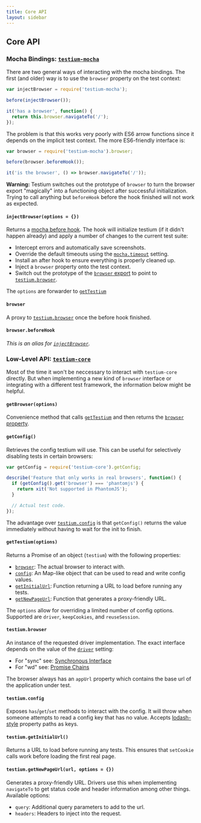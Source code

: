 ```yaml
---
title: Core API
layout: sidebar
---
```


## Core API

### Mocha Bindings: [`testium-mocha`](https://www.npmjs.com/package/testium-mocha)

There are two general ways of interacting with the mocha bindings.
The first (and older) way is to use the `browser` property on the test context:

```js
var injectBrowser = require('testium-mocha');

before(injectBrowser());

it('has a browser', function() {
  return this.browser.navigateTo('/');
});
```

The problem is that this works very poorly with ES6 arrow functions since it depends on the implicit test context.
The more ES6-friendly interface is:

```js
var browser = require('testium-mocha').browser;

before(browser.beforeHook());

it('is the browser', () => browser.navigateTo('/'));
```

**Warning:** Testium switches out the prototype of `browser` to turn the browser export "magically" into a functioning object after successful initialization.
Trying to call anything but `beforeHook` before the hook finished will not work as expected.

#### `injectBrowser(options = {})`

Returns a [mocha before hook](http://mochajs.org/#hooks).
The hook will initialize testium (if it didn't happen already)
and apply a number of changes to the current test suite:

* Intercept errors and automatically save screenshots.
* Override the default timeouts using the [`mocha.timeout`](/config.html#mocha-timeout) setting.
* Install an after hook to ensure everything is properly cleaned up.
* Inject a `browser` property onto the test context.
* Switch out the prototype of the [`browser` export](/api/#browser) to point to [`testium.browser`](/api/#testium-browser).

The `options` are forwarder to [`getTestium`](/api/#gettestium-options)

#### `browser`

A proxy to [`testium.browser`](/api/#testium-browser) once the before hook finished.

#### `browser.beforeHook`

*This is an alias for [`injectBrowser`](/api/#injectbrowser-options).*

### Low-Level API: [`testium-core`](https://www.npmjs.com/package/testium-core)

Most of the time it won't be neccessary to interact with `testium-core` directly.
But when implementing a new kind of `browser` interface or integrating with a different test framework,
the information below might be helpful.

#### `getBrowser(options)`

Convenience method that calls [`getTestium`](/api/#gettestium-options) and then returns the [`browser` property](/api/#testium-browser).

#### `getConfig()`

Retrieves the config testium will use.
This can be useful for selectively disabling tests in certain browsers:

```js
var getConfig = require('testium-core').getConfig;

describe('Feature that only works in real browsers', function() {
  if (getConfig().get('browser') === 'phantomjs') {
    return xit('Not supported in PhantomJS');
  }

  // Actual test code.
});
```

The advantage over [`testium.config`](/api/#testium-config) is that `getConfig()` returns the value immediately without having to wait for the init to finish.

#### `getTestium(options)`

Returns a Promise of an object (`testium`) with the following properties:

* [`browser`](/api/#testium-browser): The actual browser to interact with.
* [`config`](/api/#testium-config): An Map-like object that can be used to read and write config values.
* [`getInitialUrl`](/api/#testium-getinitialurl):
  Function returning a URL to load before running any tests.
* [`getNewPageUrl`](/api/#testium-getnewpageurl-url-options):
  Function that generates a proxy-friendly URL.

The `options` allow for overriding a limited number of config options.
Supported are `driver`, `keepCookies`, and `reuseSession`.

#### `testium.browser`

An instance of the requested driver implementation.
The exact interface depends on the value of the [`driver`](/config.html#driver) setting:

* For "sync" see: [Synchronous Interface](/api/sync/)
* For "wd" see: [Promise Chains](api/wd/)

The browser always has an `appUrl` property which contains the base url of the application under test.

#### `testium.config`

Exposes `has`/`get`/`set` methods to interact with the config.
It will throw when someone attempts to read a config key that has no value.
Accepts [lodash-style](https://lodash.com/docs#get) property paths as keys.

#### `testium.getInitialUrl()`

Returns a URL to load before running any tests.
This ensures that `setCookie` calls work before loading the first real page.

#### `testium.getNewPageUrl(url, options = {})`

Generates a proxy-friendly URL.
Drivers use this when implementing `navigateTo` to get status code and header information among other things.
Available options:

* `query`: Additional query parameters to add to the url.
* `headers`: Headers to inject into the request.
